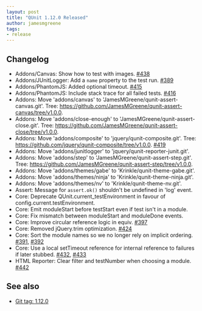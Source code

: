 ```yaml
---
layout: post
title: "QUnit 1.12.0 Released"
author: jamesmgreene
tags:
- release
---
```


## Changelog

* Addons/Canvas: Show how to test with images. [#438](https://github.com/qunitjs/qunit/issues/438)
* Addons/JUnitLogger: Add a `name` property to the test run. [#389](https://github.com/qunitjs/qunit/issues/389)
* Addons/PhantomJS: Added optional timeout. [#415](https://github.com/qunitjs/qunit/issues/415)
* Addons/PhantomJS: Include stack trace for all failed tests. [#416](https://github.com/qunitjs/qunit/issues/416)
* Addons: Move 'addons/canvas' to 'JamesMGreene/qunit-assert-canvas.git'. Tree: <https://github.com/JamesMGreene/qunit-assert-canvas/tree/v1.0.0>.
* Addons: Move 'addons/close-enough' to 'JamesMGreene/qunit-assert-close.git'. Tree: <https://github.com/JamesMGreene/qunit-assert-close/tree/v1.0.0>.
* Addons: Move 'addons/composite' to 'jquery/qunit-composite.git'. Tree: <https://github.com/jquery/qunit-composite/tree/v1.0.0>. [#419](https://github.com/qunitjs/qunit/issues/419)
* Addons: Move 'addons/junitlogger' to 'jquery/qunit-reporter-junit.git'.
* Addons: Move 'addons/step' to 'JamesMGreene/qunit-assert-step.git'. Tree: <https://github.com/JamesMGreene/qunit-assert-step/tree/v1.0.0>.
* Addons: Move 'addons/themes/gabe' to 'Krinkle/qunit-theme-gabe.git'.
* Addons: Move 'addons/themes/ninja' to 'Krinkle/qunit-theme-ninja.git'.
* Addons: Move 'addons/themes/nv' to 'Krinkle/qunit-theme-nv.git'.
* Assert: Message for `assert.ok()` shouldn't be undefined in 'log' event.
* Core: Deprecate QUnit.current_testEnvironment in favour of config.current.testEnvironment.
* Core: Emit moduleStart before testStart even if test isn't in a module.
* Core: Fix mismatch between moduleStart and moduleDone events.
* Core: Improve circular reference logic in equiv. [#397](https://github.com/qunitjs/qunit/issues/397)
* Core: Removed jQuery.trim optimization. [#424](https://github.com/qunitjs/qunit/issues/424)
* Core: Sort the module names so we no longer rely on implicit ordering. [#391](https://github.com/qunitjs/qunit/issues/391), [#392](https://github.com/qunitjs/qunit/issues/392)
* Core: Use a local setTimeout reference for internal reference to failures if later stubbed. [#432](https://github.com/qunitjs/qunit/issues/432), [#433](https://github.com/qunitjs/qunit/issues/433)
* HTML Reporter: Clear filter and testNumber when choosing a module. [#442](https://github.com/qunitjs/qunit/issues/442)

## See also

* [Git tag: 1.12.0](https://github.com/qunitjs/qunit/releases/tag/1.12.0)
